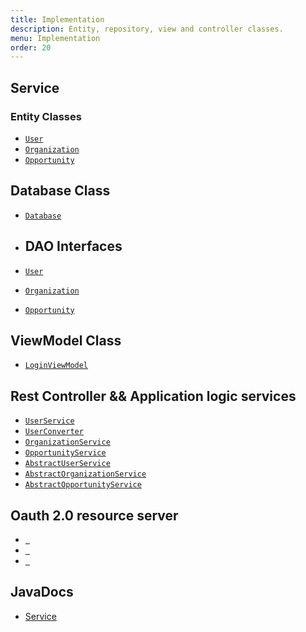 ```yaml
---
title: Implementation
description: Entity, repository, view and controller classes.
menu: Implementation
order: 20
---
```


## Service

### Entity Classes

* [`User`](https://github.com/the-volunteer-network/tvn-service/blob/main/src/main/java/edu/cnm/deepdive/tvnservice/model/entity/User.java)
* [`Organization`](https://github.com/the-volunteer-network/tvn-service/blob/main/src/main/java/edu/cnm/deepdive/tvnservice/model/entity/Organization.java)
* [`Opportunity`](https://github.com/the-volunteer-network/tvn-service/blob/main/src/main/java/edu/cnm/deepdive/tvnservice/model/entity/Opportunity.java)

## Database Class

- [`Database`]()

- ## DAO Interfaces 

- [`User`](https://github.com/the-volunteer-network/tvn-service/blob/main/src/main/java/edu/cnm/deepdive/tvnservice/model/dao/UserRepository.java)
- [`Organization`](https://github.com/the-volunteer-network/tvn-service/blob/main/src/main/java/edu/cnm/deepdive/tvnservice/model/dao/OrganizationRepository.java)
- [`Opportunity`](https://github.com/the-volunteer-network/tvn-service/blob/main/src/main/java/edu/cnm/deepdive/tvnservice/model/dao/OpportunityRepository.java)


## ViewModel Class

- [`LoginViewModel`](https://github.com/the-volunteer-network/tvn-client/tree/main/app/src/main/java/edu/cnm/deepdive/tvnclient/viewmodel)


## Rest Controller && Application logic services

- [`UserService`](https://github.com/the-volunteer-network/tvn-service/blob/main/src/main/java/edu/cnm/deepdive/tvnservice/service/UserService.java)
- [`UserConverter`](https://github.com/the-volunteer-network/tvn-service/blob/main/src/main/java/edu/cnm/deepdive/tvnservice/service/UserConverter.java)
- [`OrganizationService`](https://github.com/the-volunteer-network/tvn-service/blob/main/src/main/java/edu/cnm/deepdive/tvnservice/service/OrganizationService.java)
- [`OpportunityService`](https://github.com/the-volunteer-network/tvn-service/blob/main/src/main/java/edu/cnm/deepdive/tvnservice/service/OpportunityService.java)
- [`AbstractUserService`](https://github.com/the-volunteer-network/tvn-service/blob/main/src/main/java/edu/cnm/deepdive/tvnservice/service/AbstractUserService.java)
- [`AbstractOrganizationService`](https://github.com/the-volunteer-network/tvn-service/blob/main/src/main/java/edu/cnm/deepdive/tvnservice/service/AbstractOrganizationService.java)
- [`AbstractOpportunityService`](https://github.com/the-volunteer-network/tvn-service/blob/main/src/main/java/edu/cnm/deepdive/tvnservice/service/AbstractOpportunityService.java)

## Oauth 2.0 resource server

- [` `]()
- [` `]()
- [` `]()

## JavaDocs

- [Service](service-javadocs/)




